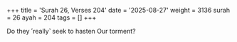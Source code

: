 +++
title = 'Surah 26, Verses 204'
date = '2025-08-27'
weight = 3136
surah = 26
ayah = 204
tags = []
+++

Do they ˹really˺ seek to hasten Our torment?